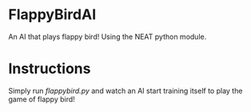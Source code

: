 # FlappyBirdAI
An AI that plays flappy bird! Using the NEAT python module.

# Instructions
Simply run *flappybird.py* and watch an AI start training itself to play the game of flappy bird!
